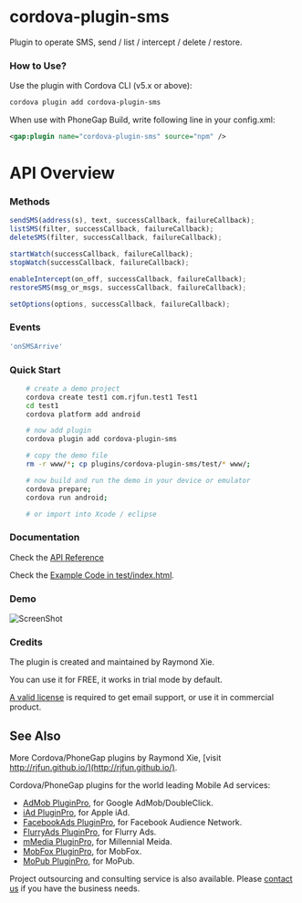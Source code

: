 
# cordova-plugin-sms #

Plugin to operate SMS, send / list / intercept / delete / restore.

### How to Use? ###

Use the plugin with Cordova CLI (v5.x or above):
```bash
cordova plugin add cordova-plugin-sms
```

When use with PhoneGap Build, write following line in your config.xml:
```xml
<gap:plugin name="cordova-plugin-sms" source="npm" />
```

# API Overview #

### Methods ###

```javascript
sendSMS(address(s), text, successCallback, failureCallback);
listSMS(filter, successCallback, failureCallback);
deleteSMS(filter, successCallback, failureCallback);

startWatch(successCallback, failureCallback);
stopWatch(successCallback, failureCallback);

enableIntercept(on_off, successCallback, failureCallback);
restoreSMS(msg_or_msgs, successCallback, failureCallback);

setOptions(options, successCallback, failureCallback);
```

### Events ###

```javascript
'onSMSArrive'
```

### Quick Start ###

```bash
	# create a demo project
    cordova create test1 com.rjfun.test1 Test1
    cd test1
    cordova platform add android

    # now add plugin
    cordova plugin add cordova-plugin-sms

    # copy the demo file
    rm -r www/*; cp plugins/cordova-plugin-sms/test/* www/;

	# now build and run the demo in your device or emulator
    cordova prepare;
    cordova run android;

    # or import into Xcode / eclipse
```

### Documentation ###

Check the [API Reference](https://github.com/floatinghotpot/cordova-plugin-sms/blob/master/docs/)

Check the [Example Code in test/index.html](https://github.com/floatinghotpot/cordova-plugin-sms/blob/master/test/index.html).

### Demo ###

![ScreenShot](docs/sms.jpg)

### Credits ###

The plugin is created and maintained by Raymond Xie.

You can use it for FREE, it works in trial mode by default.

[A valid license](https://www.paypal.com/cgi-bin/webscr?cmd=_s-xclick&hosted_button_id=86JSRPJDQUMRU) is required to get email support, or use it in commercial product.

## See Also ##

More Cordova/PhoneGap plugins by Raymond Xie, [visit http://rjfun.github.io/](http://rjfun.github.io/).

Cordova/PhoneGap plugins for the world leading Mobile Ad services:

* [AdMob PluginPro](https://github.com/floatinghotpot/cordova-admob-pro), for Google AdMob/DoubleClick.
* [iAd PluginPro](https://github.com/floatinghotpot/cordova-plugin-iad), for Apple iAd.
* [FacebookAds PluginPro](https://github.com/floatinghotpot/cordova-plugin-facebookads), for Facebook Audience Network.
* [FlurryAds PluginPro](https://github.com/floatinghotpot/cordova-plugin-flurry), for Flurry Ads.
* [mMedia PluginPro](https://github.com/floatinghotpot/cordova-plugin-mmedia), for Millennial Meida.
* [MobFox PluginPro](https://github.com/floatinghotpot/cordova-mobfox-pro), for MobFox.
* [MoPub PluginPro](https://github.com/floatinghotpot/cordova-plugin-mopub), for MoPub.

Project outsourcing and consulting service is also available. Please [contact us](http://floatinghotpot.github.io) if you have the business needs.
